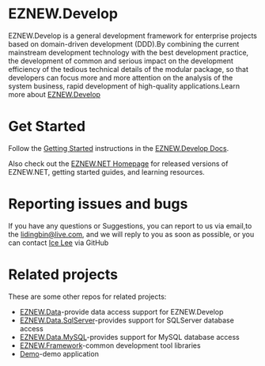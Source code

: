 # EZNEW.Develop

EZNEW.Develop is a general development framework for enterprise projects based on domain-driven development (DDD).By combining the current mainstream development technology with the best development practice, the development of common and serious impact on the development efficiency of the tedious technical details of the modular package, so that developers can focus more and more attention on the analysis of the system business, rapid development of high-quality applications.Learn more about [EZNEW.Develop](http://www.eznew.net)

# Get Started

Follow the [Getting Started](http://www.eznew.net/#/quick-start) instructions in the [EZNEW.Develop Docs](http://www.eznew.net).

Also check out the [EZNEW.NET Homepage](http://www.eznew.net) for released versions of EZNEW.NET, getting started guides, and learning resources.

# Reporting issues and bugs

If you have any questions or Suggestions, you can report to us via email,to the lidingbin@live.com, and we will reply to you as soon as possible, or you can contact [Ice Lee](https://github.com/lidingbin) via GitHub

# Related projects

These are some other repos for related projects:

  * [EZNEW.Data](https://github.com/eznew-net/EZNEW.Data)-provide data access support for EZNEW.Develop
  * [EZNEW.Data.SqlServer](https://github.com/eznew-net/EZNEW.Data.SqlServer)-provides support for SQLServer database access
  * [EZNEW.Data.MySQL](https://github.com/eznew-net/EZNEW.Data.MySQL)-provides support for MySQL database access
  * [EZNEW.Framework](https://github.com/eznew-net/EZNEW.Framework)-common development tool libraries
  * [Demo](https://github.com/eznew-net/Demo)-demo application

